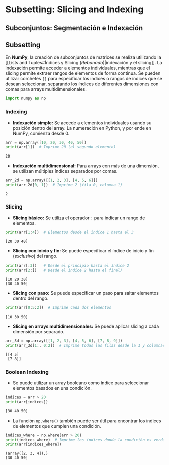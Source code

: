 # Subsetting: Slicing and Indexing

## Subconjuntos: Segmentación e Indexación

## Subsetting

En **NumPy**, la creación de subconjuntos de matrices se realiza utilizando la [[Lists and Tuples#Índices y Slicing (_Rebanado_)|indexación y el slicing]]. La indexación permite acceder a elementos individuales, mientras que el slicing permite extraer rangos de elementos de forma continua. Se pueden utilizar corchetes ``[]`` para especificar los índices o rangos de índices que se desean seleccionar, separando los índices de diferentes dimensiones con comas para arrays multidimensionales.

```python
import numpy as np
```

### Indexing

- **Indexación simple:** Se accede a elementos individuales usando su posición dentro del array. La numeración en Python, y por ende en NumPy, comienza desde 0.

```python
arr = np.array([10, 20, 30, 40, 50])
print(arr[1])  # Imprime 20 (el segundo elemento)
```

    20

- **Indexación multidimensional:** Para arrays con más de una dimensión, se utilizan múltiples índices separados por comas.

```python
arr_2d = np.array([[1, 2, 3], [4, 5, 6]])
print(arr_2d[0, 1])  # Imprime 2 (fila 0, columna 1)
```

    2

### Slicing

- **Slicing básico:** Se utiliza el operador ``:`` para indicar un rango de elementos.

```python
print(arr[1:4])  # Elementos desde el índice 1 hasta el 3
```

    [20 30 40]

- **Slicing con inicio y fin:** Se puede especificar el índice de inicio y fin (*exclusivo*) del rango.

```python
print(arr[:3])   # Desde el principio hasta el índice 2
print(arr[2:])   # Desde el índice 2 hasta el final)
```

    [10 20 30]
    [30 40 50]

- **Slicing con paso:** Se puede especificar un paso para saltar elementos dentro del rango.

```python
print(arr[0:5:2])  # Imprime cada dos elementos
```

    [10 30 50]

- **Slicing en arrays multidimensionales:** Se puede aplicar slicing a cada dimensión por separado.

```python
arr_3d = np.array([[1, 2, 3], [4, 5, 6], [7, 8, 9]])
print(arr_3d[1:, 0:2])  # Imprime todas las filas desde la 1 y columnas 0 y 1
```

    [[4 5]
     [7 8]]

### Boolean Indexing

- Se puede utilizar un array booleano como índice para seleccionar elementos basados en una condición.

```python
indices = arr > 20
print(arr[indices])
```

    [30 40 50]

- La función ``np.where()`` también puede ser útil para encontrar los índices de elementos que cumplen una condición.

```python
indices_where = np.where(arr > 20)
print(indices_where)  # Imprime los índices donde la condición es verdadera
print(arr[indices_where])
```

    (array([2, 3, 4]),)
    [30 40 50]
